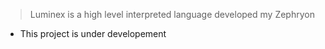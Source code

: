 > Luminex is a high level interpreted language developed my Zephryon

- This project is under developement